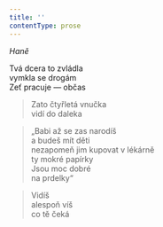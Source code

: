 ```yaml
---
title: ''
contentType: prose
---
```


_Haně_

Tvá dcera to zvládla  
vymkla se drogám  
Zeť pracuje — občas

> Zato čtyřletá vnučka  
> vidí do daleka

> „Babi až se zas narodíš  
> a budeš mít děti  
> nezapomeň jim kupovat v lékárně  
> ty mokré papírky  
> Jsou moc dobré  
> na prdelky“

> Vidíš  
> alespoň víš  
> co tě čeká
